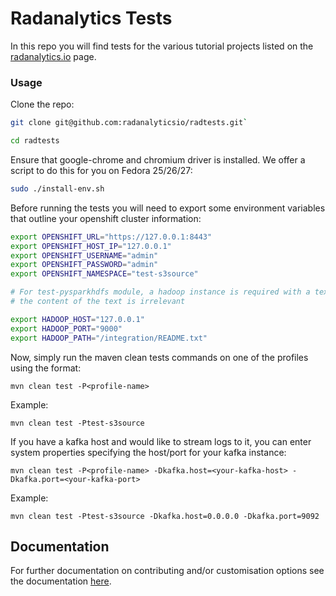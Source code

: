 # Radanalytics Tests

In this repo you will find tests for the various tutorial projects listed on the [radanalytics.io](https://radanalytics.io/tutorials)
 page. 

### Usage 

Clone the repo: 

```bash
git clone git@github.com:radanalyticsio/radtests.git`

cd radtests
```

Ensure that google-chrome and chromium driver is installed. We offer a script to do this for you on Fedora 25/26/27:

```bash
sudo ./install-env.sh
```

Before running the tests you will need to export some environment variables that outline your openshift cluster information: 

```bash
export OPENSHIFT_URL="https://127.0.0.1:8443"
export OPENSHIFT_HOST_IP="127.0.0.1"
export OPENSHIFT_USERNAME="admin"
export OPENSHIFT_PASSWORD="admin"
export OPENSHIFT_NAMESPACE="test-s3source"

# For test-pysparkhdfs module, a hadoop instance is required with a textfile, 
# the content of the text is irrelevant

export HADOOP_HOST="127.0.0.1"  
export HADOOP_PORT="9000"
export HADOOP_PATH="/integration/README.txt"
```


Now, simply run the maven clean tests commands on one of the profiles using the format: 

`mvn clean test -P<profile-name>`

Example:

```
mvn clean test -Ptest-s3source
```

If you have a kafka host and would like to stream logs to it, you can enter system properties specifying the host/port for your kafka instance: 

`mvn clean test -P<profile-name> -Dkafka.host=<your-kafka-host> -Dkafka.port=<your-kafka-port>`

Example:

```
mvn clean test -Ptest-s3source -Dkafka.host=0.0.0.0 -Dkafka.port=9092
```
## Documentation
For further documentation on contributing and/or customisation options see the documentation [here](https://humairak.gitbooks.io/radtest/content/). 
